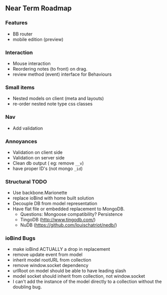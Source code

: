 ## Near Term Roadmap

### Features
* BB router
* mobile edition (preview)

### Interaction
* Mouse interaction
* Reordering notes (to front) on drag.
* review method (event) interface for Behaviours

### Small items
* Nested models on client (meta and layouts)
* re-order nested note type css classes

### Nav
* Add validation

### Annoyances
* Validation on client side
* Validation on server side
* Clean db output ( eg: remove `__v`)
* have proper ID's (not mongo `_id`)

### Structural TODO
* Use backbone.Marionette
* replace ioBind with home built solution
* Decouple DB from model representation
* Have flat file or embedded replacement to MongoDB. 
    * Questions: Mongoose compatibility? Persistence
    * TingoDB (http://www.tingodb.com/)
    * NuDB (https://github.com/louischatriot/nedb/)

### ioBind Bugs
* make ioBind ACTUALLY a drop in replacement
* remove update event from model
* inherit model rootURL from collection
* remove window.socket dependency
* urlRoot on model should be able to have leading slash
* model socket should inherit from collection, not window.socket
* I can't add the instance of the model directly to a collection without the
  doubling bug.

